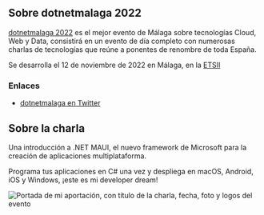 ## Sobre dotnetmalaga 2022

[dotnetmalaga 2022](https://dotnetmalaga.es/) es el mejor evento de Málaga sobre tecnologías Cloud, Web y Data, consistirá en un evento de día completo con numerosas charlas de tecnologías que reúne a ponentes de renombre de toda España.

Se desarrolla el 12 de noviembre de 2022 en Málaga, en la [ETSII](https://goo.gl/maps/4GnZWMHWUwarqbTe6)

### Enlaces

- [dotnetmalaga en Twitter](https://twitter.com/dotnetmalaga)

## Sobre la charla

Una introducción a .NET MAUI, el nuevo framework de Microsoft para la creación de aplicaciones multiplataforma.

Programa tus aplicaciones en C# una vez y despliega en macOS, Android, iOS y Windows, ¡este es mi developer dream!

![Portada de mi aportación, con título de la charla, fecha, foto y logos del evento](https://pbs.twimg.com/media/Fd6AccxWAAIe9r3?format=jpg&name=medium)